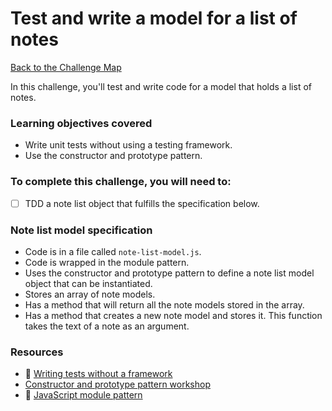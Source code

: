 # Test and write a model for a list of notes

[Back to the Challenge Map](00_challenge_track.md)

In this challenge, you'll test and write code for a model that holds a list of notes.

### Learning objectives covered

- Write unit tests without using a testing framework.
- Use the constructor and prototype pattern.

### To complete this challenge, you will need to:

- [ ] TDD a note list object that fulfills the specification below.

### Note list model specification

- Code is in a file called `note-list-model.js`.
- Code is wrapped in the module pattern.
- Uses the constructor and prototype pattern to define a note list model object that can be instantiated.
- Stores an array of note models.
- Has a method that will return all the note models stored in the array.
- Has a method that creates a new note model and stores it.  This function takes the text of a note as an argument.

### Resources

- :pill: [Writing tests without a framework](../pills/writing_tests_without_a_framework.md)
- [Constructor and prototype pattern workshop](https://github.com/maryrosecook/constructor-and-prototype-pattern-workshop)
- :pill: [JavaScript module pattern](https://github.com/makersacademy/course/blob/master/pills/javascript_module_pattern.md)
